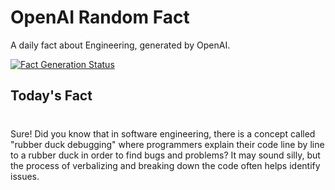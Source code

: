 
# OpenAI Random Fact
A daily fact about Engineering, generated by OpenAI.

[![Fact Generation Status](https://github.com/MarioVidoni/openai-daily-fact/actions/workflows/main.yml/badge.svg)](https://github.com/MarioVidoni/openai-daily-fact/actions/workflows/main.yml)

## Today's Fact
# 
Sure! Did you know that in software engineering, there is a concept called "rubber duck debugging" where programmers explain their code line by line to a rubber duck in order to find bugs and problems? It may sound silly, but the process of verbalizing and breaking down the code often helps identify issues.